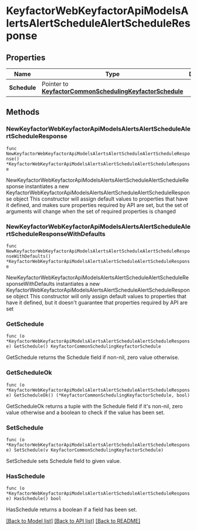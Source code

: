# KeyfactorWebKeyfactorApiModelsAlertsAlertScheduleAlertScheduleResponse

## Properties

Name | Type | Description | Notes
------------ | ------------- | ------------- | -------------
**Schedule** | Pointer to [**KeyfactorCommonSchedulingKeyfactorSchedule**](KeyfactorCommonSchedulingKeyfactorSchedule.md) |  | [optional] 

## Methods

### NewKeyfactorWebKeyfactorApiModelsAlertsAlertScheduleAlertScheduleResponse

`func NewKeyfactorWebKeyfactorApiModelsAlertsAlertScheduleAlertScheduleResponse() *KeyfactorWebKeyfactorApiModelsAlertsAlertScheduleAlertScheduleResponse`

NewKeyfactorWebKeyfactorApiModelsAlertsAlertScheduleAlertScheduleResponse instantiates a new KeyfactorWebKeyfactorApiModelsAlertsAlertScheduleAlertScheduleResponse object
This constructor will assign default values to properties that have it defined,
and makes sure properties required by API are set, but the set of arguments
will change when the set of required properties is changed

### NewKeyfactorWebKeyfactorApiModelsAlertsAlertScheduleAlertScheduleResponseWithDefaults

`func NewKeyfactorWebKeyfactorApiModelsAlertsAlertScheduleAlertScheduleResponseWithDefaults() *KeyfactorWebKeyfactorApiModelsAlertsAlertScheduleAlertScheduleResponse`

NewKeyfactorWebKeyfactorApiModelsAlertsAlertScheduleAlertScheduleResponseWithDefaults instantiates a new KeyfactorWebKeyfactorApiModelsAlertsAlertScheduleAlertScheduleResponse object
This constructor will only assign default values to properties that have it defined,
but it doesn't guarantee that properties required by API are set

### GetSchedule

`func (o *KeyfactorWebKeyfactorApiModelsAlertsAlertScheduleAlertScheduleResponse) GetSchedule() KeyfactorCommonSchedulingKeyfactorSchedule`

GetSchedule returns the Schedule field if non-nil, zero value otherwise.

### GetScheduleOk

`func (o *KeyfactorWebKeyfactorApiModelsAlertsAlertScheduleAlertScheduleResponse) GetScheduleOk() (*KeyfactorCommonSchedulingKeyfactorSchedule, bool)`

GetScheduleOk returns a tuple with the Schedule field if it's non-nil, zero value otherwise
and a boolean to check if the value has been set.

### SetSchedule

`func (o *KeyfactorWebKeyfactorApiModelsAlertsAlertScheduleAlertScheduleResponse) SetSchedule(v KeyfactorCommonSchedulingKeyfactorSchedule)`

SetSchedule sets Schedule field to given value.

### HasSchedule

`func (o *KeyfactorWebKeyfactorApiModelsAlertsAlertScheduleAlertScheduleResponse) HasSchedule() bool`

HasSchedule returns a boolean if a field has been set.


[[Back to Model list]](../README.md#documentation-for-models) [[Back to API list]](../README.md#documentation-for-api-endpoints) [[Back to README]](../README.md)


